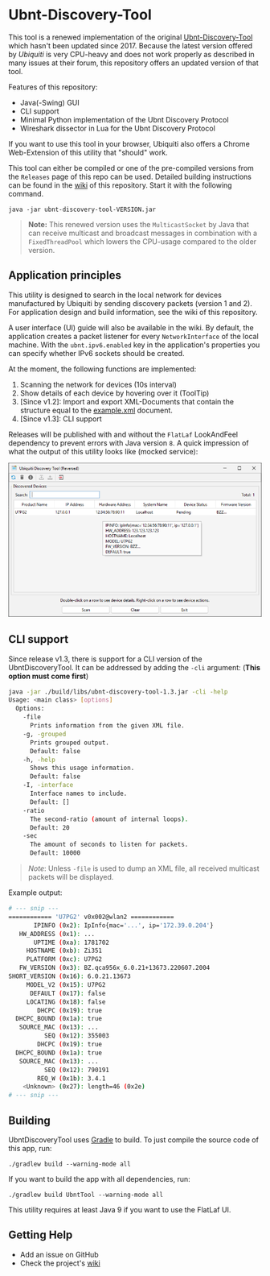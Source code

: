 # Ubnt-Discovery-Tool

This tool is a renewed implementation of the original [Ubnt-Discovery-Tool](https://www.ui.com/download/utilities/default/default/ubiquiti-discovery-tool-chrome-app) which hasn't been updated since 2017. Because the latest version offered by _Ubiquiti_ is very CPU-heavy and does not work properly as described in many issues at their forum, this repository offers an updated version of that tool.

Features of this repository:

- Java(-Swing) GUI
- CLI support
- Minimal Python implementation of the Ubnt Discovery Protocol
- Wireshark dissector in Lua for the Ubnt Discovery Protocol

If you want to use this tool in your browser, Ubiquiti also offers a Chrome Web-Extension of this utility that "should" work.

This tool can either be compiled or one of the pre-compiled versions from the `Releases` page of this repo can be used. Detailed building instructions can be found in the [wiki](https://github.com/MatrixEditor/ubnt-discovery-tool/wiki) of this repository. Start it with the following command.

````console
java -jar ubnt-discovery-tool-VERSION.jar
````

> **Note:** This renewed version uses the `MulticastSocket` by Java that can receive multicast and broadcast messages in combination with a `FixedThreadPool` which lowers the CPU-usage compared to the older version.

## Application principles

This utility is designed to search in the local network for devices manufactured by Ubiquiti by sending discovery packets (version 1 and 2). For application design and build information, see the wiki of this repository.

A user interface (UI) guide will also be available in the wiki. By default, the application creates a packet listener for every `NetworkInterface` of the local machine. With the `ubnt.ipv6.enabled` key in the application's properties you can specify whether IPv6 sockets should be created. 

At the moment, the following functions are implemented:

1. Scanning the network for devices (10s interval)
2. Show details of each device by hovering over it (ToolTip)
3. [Since v1.2]: Import and export XML-Documents that contain the structure equal to the [example.xml](/docs/example.xml) document.
4. [Since v1.3]: CLI support

Releases will be published with and without the `FlatLaf` LookAndFeel dependency to prevent errors with Java version `8`. A quick impression of what the output of this utility looks like (mocked service):

![example](docs/ToolExample.png)

## CLI support

Since release v1.3, there is support for a CLI version of the UbntDiscoveryTool. It can be addressed by adding the `-cli` argument: (**This option must come first**)

```bash
java -jar ./build/libs/ubnt-discovery-tool-1.3.jar -cli -help
Usage: <main class> [options]                    
  Options:                                       
    -file                                        
      Prints information from the given XML file.
    -g, -grouped                                 
      Prints grouped output.                     
      Default: false                             
    -h, -help                                    
      Shows this usage information.              
      Default: false                             
    -I, -interface                               
      Interface names to include.                
      Default: []                                
    -ratio
      The second-ratio (amount of internal loops).
      Default: 20
    -sec
      The amount of seconds to listen for packets.
      Default: 10000
```

> *Note*: Unless `-file` is used to dump an XML file, all received multicast packets will be displayed.

Example output:

```bash
# --- snip ---
============ 'U7PG2' v0x002@wlan2 ============
       IPINFO (0x2): IpInfo{mac='...', ip='172.39.0.204'}
   HW_ADDRESS (0x1): ...
       UPTIME (0xa): 1781702
     HOSTNAME (0xb): Zi351
     PLATFORM (0xc): U7PG2
   FW_VERSION (0x3): BZ.qca956x_6.0.21+13673.220607.2004
SHORT_VERSION (0x16): 6.0.21.13673
     MODEL_V2 (0x15): U7PG2
      DEFAULT (0x17): false
     LOCATING (0x18): false
        DHCPC (0x19): true
  DHCPC_BOUND (0x1a): true
   SOURCE_MAC (0x13): ...
          SEQ (0x12): 355003
        DHCPC (0x19): true
  DHCPC_BOUND (0x1a): true
   SOURCE_MAC (0x13): ...
          SEQ (0x12): 790191
        REQ_W (0x1b): 3.4.1
    <Unknown> (0x27): length=46 (0x2e)
# --- snip ---
```

## Building

UbntDiscoveryTool uses [Gradle](https://gradle.org) to build. To just compile the source code of this app, run:

    ./gradlew build --warning-mode all

If you want to build the app with all dependencies, run:

    ./gradlew build UbntTool --warning-mode all

This utility requires at least Java 9 if you want to use the FlatLaf UI. 

## Getting Help

* Add an issue on GitHub
* Check the project's [wiki](https://github.com/MatrixEditor/ubnt-discovery-tool/wiki)